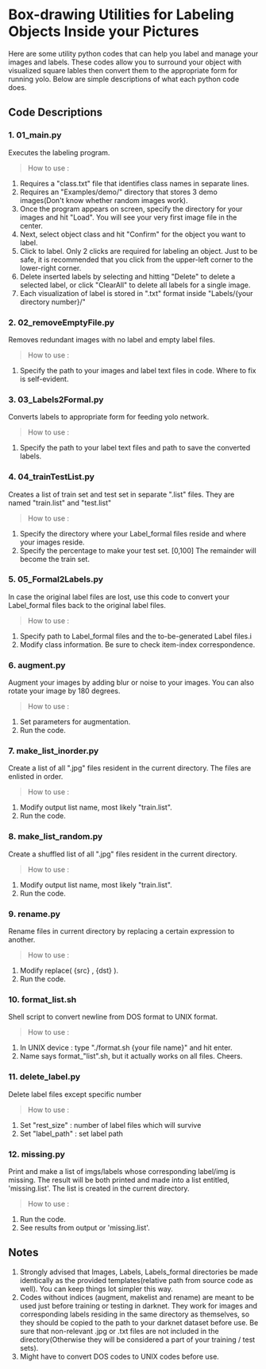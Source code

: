 # Box-drawing Utilities for Labeling Objects Inside your Pictures

Here are some utility python codes that can help you label and manage your images and labels. These codes allow you to surround your object with visualized square lables then convert them to the appropriate form for running yolo. Below are simple descriptions of what each python code does.

## Code Descriptions
### 1. 01_main.py
Executes the labeling program.
> How to use :
1. Requires a "class.txt" file that identifies class names in separate lines.
2. Requires an "Examples/demo/" directory that stores 3 demo images(Don't know whether random images work).
3. Once the program appears on screen, specify the directory for your images and hit "Load". You will see your very first image file in the center.
4. Next, select object class and hit "Confirm" for the object you want to label.
5. Click to label. Only 2 clicks are required for labeling an object. Just to be safe, it is recommended that you click from the upper-left corner to the lower-right corner.
6. Delete inserted labels by selecting and hitting "Delete" to delete a selected label, or click "ClearAll" to delete all labels for a single image.
7. Each visualization of label is stored in ".txt" format inside "Labels/{your directory number}/"

### 2. 02_removeEmptyFile.py
Removes redundant images with no label and empty label files.
> How to use :
1. Specify the path to your images and label text files in code. Where to fix is self-evident.

### 3. 03_Labels2Formal.py
Converts labels to appropriate form for feeding yolo network.
> How to use :
1. Specify the path to your label text files and path to save the converted labels.

### 4. 04_trainTestList.py
Creates a list of train set and test set in separate ".list" files. They are named "train.list" and "test.list"
> How to use :
1. Specify the directory where your Label_formal files reside and where your images reside.
2. Specify the percentage to make your test set. [0,100] The remainder will become the train set.

### 5. 05_Formal2Labels.py
In case the original label files are lost, use this code to convert your Label_formal files back to the original label files.
> How to use :
1. Specify path to Label_formal files and the to-be-generated Label files.i
2. Modify class information. Be sure to check item-index correspondence.

### 6. augment.py
Augment your images by adding blur or noise to your images. You can also rotate your image by 180 degrees.
> How to use :
1. Set parameters for augmentation.
2. Run the code.

### 7. make_list_inorder.py
Create a list of all ".jpg" files resident in the current directory. The files are enlisted in order.
> How to use :
1. Modify output list name, most likely "train.list".
2. Run the code.

### 8. make_list_random.py
Create a shuffled list of all ".jpg" files resident in the current directory.
> How to use :
1. Modify output list name, most likely "train.list".
2. Run the code.

### 9. rename.py
Rename files in current directory by replacing a certain expression to another.
> How to use :
1. Modify replace( {src} , {dst} ).
2. Run the code.

### 10. format_list.sh
Shell script to convert newline from DOS format to UNIX format.
> How to use :
1. In UNIX device : type "./format.sh {your file name}" and hit enter.
2. Name says format_"list".sh, but it actually works on all files. Cheers.

### 11. delete_label.py
Delete label files except specific number
> How to use :
1. Set "rest_size" : number of label files which will survive
2. Set "label_path" : set label path 

### 12. missing.py
Print and make a list of imgs/labels whose corresponding label/img is missing. The result will be both printed and made into a list entitled, 'missing.list'. The list is created in the current directory.
> How to use :
1. Run the code.
2. See results from output or 'missing.list'.

## Notes
1. Strongly advised that Images, Labels, Labels_formal directories be made identically as the provided templates(relative path from source code as well). You can keep things lot simpler this way.
2. Codes without indices (augment, makelist and rename) are meant to be used just before training or testing in darknet. They work for images and corresponding labels residing in the same directory as themselves, so they should be copied to the path to your darknet dataset before use. Be sure that non-relevant .jpg or .txt files are not included in the directory(Otherwise they will be considered a part of your training / test sets).
3. Might have to convert DOS codes to UNIX codes before use. 
